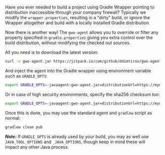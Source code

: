 Have you ever needed to build a project using Gradle Wrapper pointing to distribution inaccessible through your company
 firewall? Typically we modify the `wrapper.properties`, resulting in a "dirty" build, or ignore the Wrapper
altogether and build with a locally installed Gradle distribution.

Now there is another way! The `gwo-agent` allows you to override or filter any property specified in `gradle.properties`
giving you extra control over the build distribution, without modifying the checked out sources.

All you need is to download the latest version:

````bash
curl -o gwo-agent.jar https://jitpack.io/com/github/ddimtirov/gwo-agent/1.0.0/gwo-agent-master.jar
````

And inject the agent into the Gradle wrapper using environment variable such as `GRADLE_OPTS`:

````bash
export GRADLE_OPTS=-javaagent:gwo-agent.jar=distributionUrl=https://mymirror/gradle-4.10-all.zip
````

Or in case of high security environments, specify the sha256 checksum too:

````bash
export GRADLE_OPTS=-javaagent:gwo-agent.jar=distributionUrl=https://mymirror/gradle-4.10-all.zip,distributionSha256Sum=371cb9fbebbe9880d147f59bab36d61eee122854ef8c9ee1ecf12b82368bcf10
````

Once this is done, you may use the standard agent and `gradlew` script as normal:

````bash
gradlew clean pub
````

***Note:*** If `GRADLE_OPTS` is already used by your build, you may as well use `JAVA_TOOL_OPTIONS` and `_JAVA_OPTIONS`, 
though keep in mind these will impact any other Java process.
